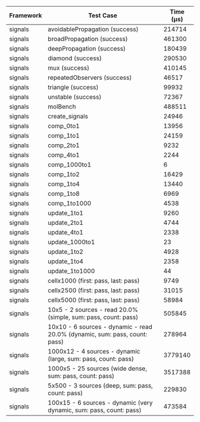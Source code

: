 | Framework | Test Case | Time (μs) |
| --- | --- | --- |
| signals | avoidablePropagation (success) | 214714 |
| signals | broadPropagation (success) | 461300 |
| signals | deepPropagation (success) | 180439 |
| signals | diamond (success) | 290530 |
| signals | mux (success) | 410145 |
| signals | repeatedObservers (success) | 46517 |
| signals | triangle (success) | 99932 |
| signals | unstable (success) | 72367 |
| signals | molBench | 488511 |
| signals | create_signals | 24946 |
| signals | comp_0to1 | 13956 |
| signals | comp_1to1 | 24159 |
| signals | comp_2to1 | 9232 |
| signals | comp_4to1 | 2244 |
| signals | comp_1000to1 | 6 |
| signals | comp_1to2 | 16429 |
| signals | comp_1to4 | 13440 |
| signals | comp_1to8 | 6969 |
| signals | comp_1to1000 | 4538 |
| signals | update_1to1 | 9260 |
| signals | update_2to1 | 4744 |
| signals | update_4to1 | 2338 |
| signals | update_1000to1 | 23 |
| signals | update_1to2 | 4928 |
| signals | update_1to4 | 2358 |
| signals | update_1to1000 | 44 |
| signals | cellx1000 (first: pass, last: pass) | 9749 |
| signals | cellx2500 (first: pass, last: pass) | 31015 |
| signals | cellx5000 (first: pass, last: pass) | 58984 |
| signals | 10x5 - 2 sources - read 20.0% (simple, sum: pass, count: pass) | 505845 |
| signals | 10x10 - 6 sources - dynamic - read 20.0% (dynamic, sum: pass, count: pass) | 278964 |
| signals | 1000x12 - 4 sources - dynamic (large, sum: pass, count: pass) | 3779140 |
| signals | 1000x5 - 25 sources (wide dense, sum: pass, count: pass) | 3517388 |
| signals | 5x500 - 3 sources (deep, sum: pass, count: pass) | 229830 |
| signals | 100x15 - 6 sources - dynamic (very dynamic, sum: pass, count: pass) | 473584 |
